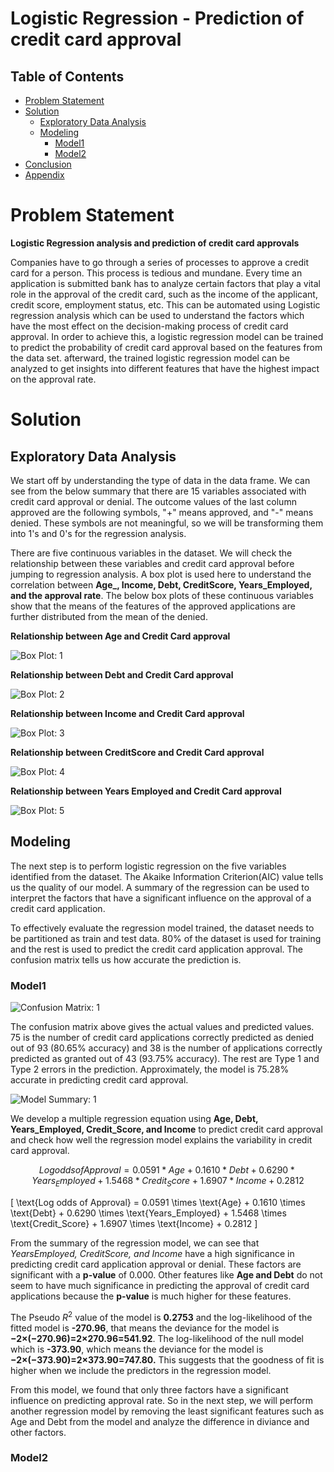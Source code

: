 # Logistic Regression - Prediction of credit card approval

## Table of Contents
- [Problem Statement](#problemstatement)
- [Solution](#solution)
  - [Exploratory Data Analysis](#eda)
  - [Modeling](#modeling)
    - [Model1](#model1)
    - [Model2](#model2)
- [Conclusion](#conclusion)
- [Appendix](#appendix)

# Problem Statement

**Logistic Regression analysis and prediction of credit card approvals**

Companies have to go through a series of processes to approve a credit card for a person. This process is tedious and mundane. Every time an application is submitted bank has to analyze certain factors that play a vital role in the approval of the credit card, such as the income of the applicant, credit score, employment status, etc. This can be automated using Logistic regression analysis which can be used to understand the factors which have the most effect on the decision-making process of credit card approval. In order to achieve this, a logistic regression model can be trained to predict the probability of credit card approval based on the features from the data set. afterward, the trained logistic regression model can be analyzed to get insights into different features that have the highest impact on the approval rate.

# Solution

## Exploratory Data Analysis

We start off by understanding the type of data in the data frame. We can see from the below summary that there are 15 variables associated with credit card approval or denial. The outcome values of the last column approved are the following symbols, "+" means approved, and "-" means denied. These symbols are not meaningful, so we will be transforming them into 1's and 0's for the regression analysis.

There are five continuous variables in the dataset. We will check the relationship between these variables and credit card approval before jumping to regression analysis. A box plot is used here to understand the correlation between **Age_, Income, Debt, CreditScore, Years_Employed, and the approval rate**. The below box plots of these continuous variables show that the means of the features of the approved applications are further distributed from the mean of the denied.

**Relationship between Age and Credit Card approval**

![Box Plot: 1](screenshots/boxplot1.png)

**Relationship between Debt and Credit Card approval**

![Box Plot: 2](screenshots/boxplot2.png)

**Relationship between Income and Credit Card approval**

![Box Plot: 3](screenshots/boxplot3.png)

**Relationship between CreditScore and Credit Card approval**

![Box Plot: 4](screenshots/boxplot4.png)

**Relationship between Years Employed and Credit Card approval**

![Box Plot: 5](screenshots/boxplot5.png)


## Modeling

The next step is to perform logistic regression on the five variables identified from the dataset. The Akaike Information Criterion(AIC) value tells us the quality of our model. A summary of the regression can be used to interpret the factors that have a significant influence on the approval of a credit card application.

To effectively evaluate the regression model trained, the dataset needs to be partitioned as train and test data. 80% of the dataset is used for training and the rest is used to predict the credit card application approval. The confusion matrix tells us how accurate the prediction is.

### Model1

![Confusion Matrix: 1](screenshots/confusion-matrix1.png)


The confusion matrix above gives the actual values and predicted values. 75 is the number of credit card applications correctly predicted as denied out of 93 (80.65% accuracy) and 38 is the number of applications correctly predicted as granted out of 43 (93.75% accuracy). The rest are Type 1 and Type 2 errors in the prediction. Approximately, the model is 75.28% accurate in predicting credit card approval.

![Model Summary: 1](screenshots/model1-summary.png)


We develop a multiple regression equation using __Age, Debt, Years_Employed, Credit_Score, and Income__ to predict credit card approval and check how well the regression model explains the variability in credit card approval.

$$Log odds of Approval = 0.0591*Age + 0.1610*Debt + 0.6290*Years_Employed + 1.5468*Credit_Score + 1.6907*Income + 0.2812$$

\[ \text{Log odds of Approval} = 0.0591 \times \text{Age} + 0.1610 \times \text{Debt} + 0.6290 \times \text{Years\_Employed} + 1.5468 \times \text{Credit\_Score} + 1.6907 \times \text{Income} + 0.2812 \]

From the summary of the regression model, we can see that __YearsEmployed_, _CreditScore_, and _Income__ have a high significance in predicting credit card application approval or denial. These factors are significant with a __p-value__ of 0.000. Other features like __Age and Debt__ do not seem to have much significance in predicting the approval of credit card applications because the __p-value__ is much higher for these features.

The Pseudo $R^2$ value of the model is __0.2753__ and the log-likelihood of the fitted model is __-270.96__, that means the deviance for the model is **−2×(−270.96)=2×270.96=541.92**. The log-likelihood of the null model which is __-373.90__, which means the deviance for the model is **−2×(−373.90)=2×373.90=747.80.** This suggests that  the goodness of fit is higher when we include the predictors in the regression model. 

From this model, we found that only three factors have a significant influence on predicting approval rate. So in the next step, we will perform another regression model by removing the least significant features such as Age and Debt from the model and analyze the difference in diviance and other factors.

### Model2


